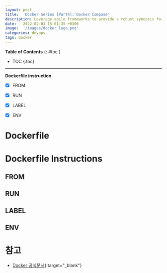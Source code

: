 ```yaml
---
layout: post
title:  'Docker Series [Part4]: Docker Compose'
description: Leverage agile frameworks to provide a robust synopsis for high level overviews. Iterative a...
date:   2022-02-03 15:01:35 +0300
image:  '/images/docker_logo.png'
categories: devops
tags: Docker
---
```


**Table of Contents**
{: #toc }
*  TOC
{:toc}

---
**Dockerfile instruction**

- [x] FROM
- [x] RUN
- [x] LABEL
- [x] ENV


# Dockerfile  

# Dockerfile Instructions  

## FROM  

## RUN  

## LABEL  

## ENV  

# 참고

- [Docker 공식문서](https://docs.docker.com/engine/reference/builder/#cmd){:target="_blank"}  
